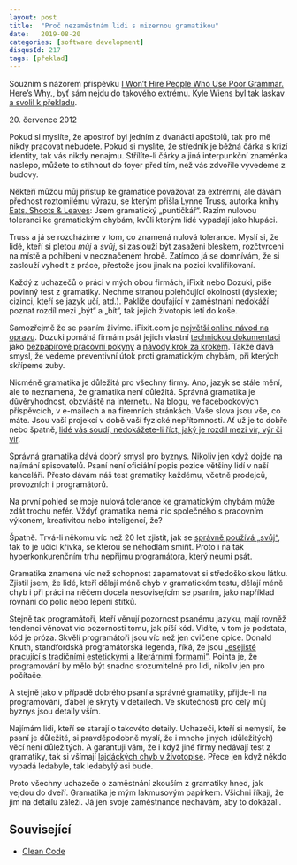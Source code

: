 ```yaml
---
layout: post
title:  "Proč nezaměstnám lidi s mizernou gramatikou"
date:   2019-08-20
categories: [software development]
disqusId: 217
tags: [překlad]
---
```


Souzním s názorem příspěvku [I Won’t Hire People Who Use Poor Grammar. Here’s Why.](https://hbr.org/2012/07/i-wont-hire-people-who-use-poo), byť sám nejdu do takového extrému. [Kyle Wiens byl tak laskav a svolil k překladu](https://twitter.com/kwiens/status/1160925332251140097). 

20\. července 2012

Pokud si myslíte, že apostrof byl jedním z dvanácti apoštolů, tak pro mě nikdy pracovat nebudete. Pokud si myslíte, že středník je běžná čárka s krizí identity, tak vás nikdy nenajmu. Střílíte-li čárky a jiná interpunkční znaménka naslepo, můžete to stihnout do foyer před tím, než vás zdvořile vyvedeme z budovy.

<!--more--> 

Někteří můžou můj přístup ke gramatice považovat za extrémní, ale dávám přednost roztomilému výrazu, se kterým přišla Lynne Truss, autorka knihy [Eats, Shoots & Leaves](http://www.lynnetruss.com/pages/content/index.asp?PageID=8): Jsem gramatický „puntičkář“. Razím nulovou toleranci ke gramatickým chybám, kvůli kterým lidé vypadají jako hlupáci.

Truss a já se rozcházíme v tom, co znamená nulová tolerance. Myslí si, že lidé, kteří si pletou _můj_ a _svůj_, si zaslouží být zasaženi bleskem, rozčtvrceni na místě a pohřbeni v neoznačeném hrobě. Zatímco já se domnívám, že si zaslouží vyhodit z práce, přestože jsou jinak na pozici kvalifikovaní.

Každý z uchazečů o práci v mých obou firmách, iFixit nebo Dozuki, píše povinný test z gramatiky. Nechme stranou polehčující okolnosti (dyslexie; cizinci, kteří se jazyk učí, atd.). Pakliže doufající v zaměstnání nedokáží poznat rozdíl mezi „být“ a „bít“, tak jejich životopis letí do koše. 

Samozřejmě že se psaním živíme. iFixit.com je [největší online návod na opravu](http://www.ifixit.com/). Dozuki pomáhá firmám psát jejich vlastní [technickou dokumentaci](http://www.dozuki.com/) jako [bezpapírové pracovní pokyny](http://www.dozuki.com/Sales/Industry/work-instructions) a [návody krok za krokem](http://www.dozuki.com/Sales/Industry/product-support). Takže dává smysl, že vedeme preventivní útok proti gramatickým chybám, při kterých skřípeme zuby. 

Nicméně gramatika je důležitá pro všechny firmy. Ano, jazyk se stále mění, ale to neznamená, že gramatika není důležitá. Správná gramatika je důvěryhodnost, obzvláště na internetu. Na blogu, ve facebookových příspěvcích, v e-mailech a na firemních stránkách. Vaše slova jsou vše, co máte. Jsou vaší projekcí v době vaší fyzické nepřítomnosti. Ať už je to dobře nebo špatně, [lidé vás soudí, nedokážete-li říct, jaký je rozdíl mezi vír, výr či vir](http://www.lamebook.com/tip-top-type-14/ttt1-7/).

Správná gramatika dává dobrý smysl pro byznys. Nikoliv jen když dojde na najímání spisovatelů. Psaní není oficiální popis pozice většiny lidí v naší kanceláři. Přesto dávám náš test gramatiky každému, včetně prodejců, provozních i programátorů.

Na první pohled se moje nulová tolerance ke gramatickým chybám může zdát trochu nefér. Vždyť gramatika nemá nic společného s pracovním výkonem, kreativitou nebo inteligencí, že?
 
Špatně. Trvá-li někomu víc než 20 let zjistit, jak se [správně používá „svůj“](http://news.bbc.co.uk/2/hi/uk_news/150458.stm), tak to je učící křivka, se kterou se nehodlám smířit. Proto i na tak hyperkonkurenčním trhu nepřijmu programátora, který neumí psát. 
 
Gramatika znamená víc než schopnost zapamatovat si středoškolskou látku. Zjistil jsem, že lidé, kteří dělají méně chyb v gramatickém testu, dělají méně chyb i při práci na něčem docela nesovisejícím se psaním, jako například rovnání do polic nebo lepení štítků.

Stejně tak programátoři, kteří věnují pozornost psanému jazyku, mají rovněž tendenci věnovat víc pozornosti tomu, jak píší kód. Vidíte, v tom je podstata, kód je próza. Skvělí programátoři jsou víc než jen cvičené opice. Donald Knuth, standfordská programátorská legenda, říká, že jsou [„esejisté pracující s tradičními estetickými a literárními formami“](http://www.amazon.com/Selected-Computer-Science-Language-Information/dp/1881526917?ie=UTF8&tag=thstsst-20&linkCode=as2&camp=1789&creative=390957). Pointa je, že programování by mělo být snadno srozumitelné pro lidi, nikoliv jen pro počítače.

A stejně jako v případě dobrého psaní a správné gramatiky, přijde-li na programování, ďábel je skrytý v detailech. Ve skutečnosti pro celý můj byznys jsou detaily vším.

Najímám lidi, kteří se starají o takovéto detaily. Uchazeči, kteří si nemyslí, že psaní je důležité, si pravděpodobně myslí, že i mnoho jiných (důležitých) věcí není důležitých. A garantuji vám, že i když jiné firmy nedávají test z gramatiky, tak si všímají [lajdáckých chyb v životopise](http://www.cbsnews.com/8301-505125_162-57420746/why-sloppiness-is-killing-your-job-search/?tag=cbsnewsMainColumnArea). Přece jen když někdo vypadá ledabyle, tak ledabylý asi bude. 

Proto všechny uchazeče o zaměstnání zkouším z gramatiky hned, jak vejdou do dveří. Gramatika je mým lakmusovým papírkem. Všichni říkají, že jim na detailu záleží. Já jen svoje zaměstnance nechávám, aby to dokázali.

## Související

* [Clean Code](https://blog.zvestov.cz/software%20development/2016/07/28/clean-code.html)